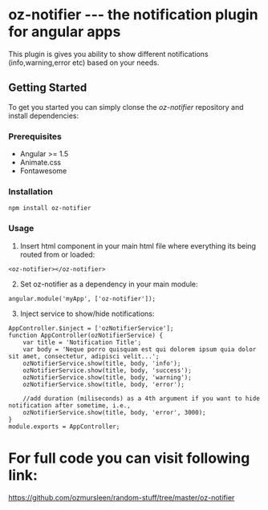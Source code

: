 # oz-notifier --- the notification plugin for angular apps

This plugin is gives you ability to show different notifications (info,warning,error etc) based on your needs.

## Getting Started
To get you started you can simply clonse the _oz-notifier_ repository and install dependencies:

### Prerequisites

- Angular >= 1.5
- Animate.css
- Fontawesome

### Installation

```
npm install oz-notifier
```
### Usage
1. Insert html component in your main html file where everything its being routed from or loaded:
```
<oz-notifier></oz-notifier>
```

2. Set oz-notifier as a dependency in your main module:
```
angular.module('myApp', ['oz-notifier']);
```

3. Inject service to show/hide notifications:
```
AppController.$inject = ['ozNotifierService'];
function AppController(ozNotifierService) {
    var title = 'Notification Title';
    var body = 'Neque porro quisquam est qui dolorem ipsum quia dolor sit amet, consectetur, adipisci velit...';
    ozNotifierService.show(title, body, 'info');
    ozNotifierService.show(title, body, 'success');
    ozNotifierService.show(title, body, 'warning');
    ozNotifierService.show(title, body, 'error');
    
    //add duration (miliseconds) as a 4th argument if you want to hide notification after sometime, i.e.,
    ozNotifierService.show(title, body, 'error', 3000);
}
module.exports = AppController;
```

# For full code you can visit following link:
https://github.com/ozmursleen/random-stuff/tree/master/oz-notifier



